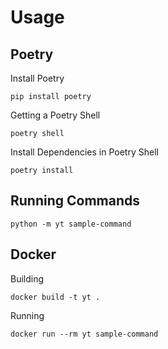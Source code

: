 # Usage
## Poetry
Install Poetry
```shell
pip install poetry
```

Getting a Poetry Shell
```shell
poetry shell
```

Install Dependencies in Poetry Shell
```shell
poetry install
```

## Running Commands
```shell
python -m yt sample-command
```

## Docker
Building
```shell
docker build -t yt .
```

Running
```shell
docker run --rm yt sample-command
```
